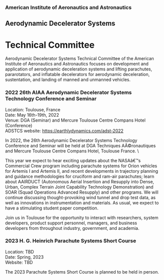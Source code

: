 ### American Institute of Aeronautics and Astronautics
## Aerodynamic Decelerator Systems
# Technical Committee

Aerodynamic Decelerator Systems Technical Committee of the American Institute of Aeronautics and Astronautics focuses on development and application of aerodynamic deceleration systems and lifting parachutes, pararotators, and inflatable decelerators for aerodynamic deceleration, sustentation, and landing of manned and unmanned vehicles.

### 2022 26th AIAA Aerodynamic Decelerator Systems Technology Conference and Seminar

Location:                     Toulouse, France \
Date:                            May 16th-19th, 2022 \
Venue:                         DGA (Seminar) and Mercure Toulouse Centre Compans Hotel (Conference) \
ADSTCS website:       https://earthlydynamics.com/adst-2022 

In 2022, the 26th Aerodynamic Decelerator Systems Technology Conference and Seminar will be held at DGA Techniques AÃ©ronautiques and Mercure Toulouse Centre Compans Hotel, Toulouse France. \

This year we expect to hear exciting updates about the NASAâ€™s Commercial Crew program including parachute systems for Orion vehicles for Artemis I and Artemis II, and recent developments in trajectory planning and guidance methodologies for cruciform and ram-air parachutes; learn about AAIRDUCT (Autonomous Aerial Insertion and Resupply into Dense, Urban, Complex Terrain Joint Capability Technology Demonstration) and SOAR (Squad Operations Advanced Resupply) and other programs. We will continue discussing thought-provoking wind tunnel and drop test data, as well as innovations in instrumentation and materials. As usual, we expect to have a stimulating student paper competition. 

Join us in Toulouse for the opportunity to interact with researchers, system developers, product support personnel, managers, and business developers from throughout industry, government, and academia. 

### 2023 H. G. Heinrich Parachute Systems Short Course
Location:                     TBD \
Date:                            Spring, 2023 \
Website:                      TBD 


The 2023 Parachute Systems Short Course is planned to be held in person.
